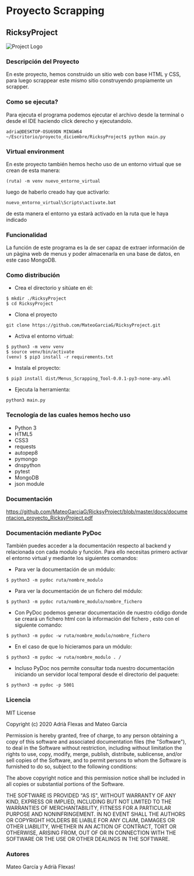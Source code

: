 # Proyecto Scrapping
## RicksyProject

![Project Logo](frontend/resources/img/logos/logo_rickMorty.jpg)

### Descripción del Proyecto
En este proyecto, hemos construido un sitio web con base HTML y CSS, para luego scrappear este mismo sitio construyendo propiamente un scrapper.

### Como se ejecuta?
Para ejecuta el programa podemos ejecutar el archivo desde la terminal o desde el IDE haciendo click derecho y ejecutandolo.

```
adria@DESKTOP-OSU69DN MINGW64 ~/Escritorio/proyecto_diciembre/RicksyProject$ python main.py
```

### Virtual environment
En este proyecto también hemos hecho uso de un entorno virtual que se crean de esta manera:
```
(ruta) -m venv nuevo_entorno_virtual
```
luego de haberlo creado hay que activarlo:
```
nuevo_entorno_virtual\Scripts\activate.bat
```
de esta manera el entorno ya estarà activado en la ruta que le haya indicado

### Funcionalidad
La función de este programa es la de ser capaz de extraer información de un pàgina web de menus y poder almacenarla en una base de datos, en este caso MongoDB.

### Como distribución
* Crea el directorio y sitúate en él:
```
$ mkdir ./RicksyProject
$ cd RicksyProject
```
* Clona el proyecto
```
git clone https://github.com/MateoGarciaG/RicksyProject.git
```
* Activa el entorno virtual:
```
$ python3 -m venv venv
$ source venv/bin/activate
(venv) $ pip3 install -r requirements.txt
```
* Instala el proyecto:
```
$ pip3 install dist/Menus_Scrapping_Tool-0.0.1-py3-none-any.whl
```
* Ejecuta la herramienta:
```
python3 main.py
```
### Tecnología de las cuales hemos hecho uso
* Python 3
* HTML5
* CSS3
* requests
* autopep8
* pymongo
* dnspython
* pytest
* MongoDB
* json module

### Documentación

https://github.com/MateoGarciaG/RicksyProject/blob/master/docs/documentacion_proyecto_RicksyProject.pdf

### Documentación mediante PyDoc
También puedes acceder a la documentación respecto al backend y relacionada con cada modulo y función. Para ello necesitas primero activar el entorno virtual y mediante los siguientes comandos:

* Para ver la documentación de un módulo:
```
$ python3 -m pydoc ruta/nombre_modulo
```
* Para ver la documentación de un fichero del módulo:
```
$ python3 -m pydoc ruta/nombre_modulo/nombre_fichero
```
* Con PyDoc podemos generar documentación de nuestro código donde se creará un fichero html con la información del fichero , esto con el siguiente comando:
```
$ python3 -m pydoc -w ruta/nombre_modulo/nombre_fichero
```
* En el caso de que lo hicieramos para un módulo:
```
$ python3 -m pydoc -w ruta/nombre_modulo . /
```
* Incluso PyDoc nos permite consultar toda nuestro documentación iniciando un servidor local temporal desde el directorio del paquete:
```
$ python3 -m pydoc -p 5001
```

### Licencia
MIT License

Copyright (c) 2020 Adrià Flexas and Mateo García

Permission is hereby granted, free of charge, to any person obtaining a copy of this software and associated documentation files (the "Software"), to deal in the Software without restriction, including without limitation the rights to use, copy, modify, merge, publish, distribute, sublicense, and/or sell copies of the Software, and to permit persons to whom the Software is furnished to do so, subject to the following conditions:

The above copyright notice and this permission notice shall be included in all copies or substantial portions of the Software.

THE SOFTWARE IS PROVIDED "AS IS", WITHOUT WARRANTY OF ANY KIND, EXPRESS OR IMPLIED, INCLUDING BUT NOT LIMITED TO THE WARRANTIES OF MERCHANTABILITY, FITNESS FOR A PARTICULAR PURPOSE AND NONINFRINGEMENT. IN NO EVENT SHALL THE AUTHORS OR COPYRIGHT HOLDERS BE LIABLE FOR ANY CLAIM, DAMAGES OR OTHER LIABILITY, WHETHER IN AN ACTION OF CONTRACT, TORT OR OTHERWISE, ARISING FROM, OUT OF OR IN CONNECTION WITH THE SOFTWARE OR THE USE OR OTHER DEALINGS IN THE SOFTWARE.

### Autores
Mateo García y Adrià Flexas! 